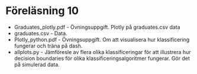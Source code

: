 # Föreläsning 10

- Graduates_plotly.pdf - Övningsuppgift. Plotly på graduates.csv data
- graduates.csv - Data.
- Plotly_python.pdf - Övningsuppgift. Om att visualisera hur klassificering fungerar och träna på dash.
- allplots.py - Jämföresle av flera olika klassificeringar för att illustrera hur decision boundaries för olika klassificeringsalgoritmer fungerar. Gör det på simulerad data.
